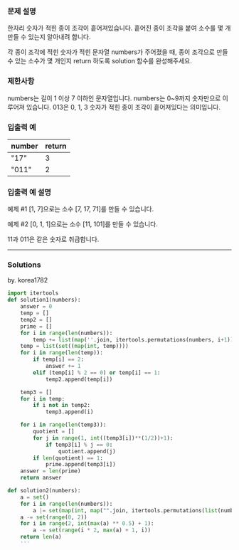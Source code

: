 ### 문제 설명
한자리 숫자가 적힌 종이 조각이 흩어져있습니다. 흩어진 종이 조각을 붙여 소수를 몇 개 만들 수 있는지 알아내려 합니다.

각 종이 조각에 적힌 숫자가 적힌 문자열 numbers가 주어졌을 때, 종이 조각으로 만들 수 있는 소수가 몇 개인지 return 하도록 solution 함수를 완성해주세요.
### 제한사항
numbers는 길이 1 이상 7 이하인 문자열입니다.
numbers는 0~9까지 숫자만으로 이루어져 있습니다.
013은 0, 1, 3 숫자가 적힌 종이 조각이 흩어져있다는 의미입니다.
### 입출력 예
|number	|	return|
|--|--|
|"17"| 3|
|"011"| 2|


### 입출력 예 설명
예제 #1
[1, 7]으로는 소수 [7, 17, 71]를 만들 수 있습니다.

예제 #2
[0, 1, 1]으로는 소수 [11, 101]를 만들 수 있습니다.

11과 011은 같은 숫자로 취급합니다.

---
### Solutions

by. korea1782

```python
import itertools
def solution1(numbers):
    answer = 0
    temp = []
    temp2 = []
    prime = []
    for i in range(len(numbers)):
        temp += list(map(''.join, itertools.permutations(numbers, i+1)))
    temp = list(set((map(int, temp))))
    for i in range(len(temp)):
        if temp[i] == 2:
            answer += 1
        elif (temp[i] % 2 == 0) or temp[i] == 1:
            temp2.append(temp[i])

    temp3 = []
    for i in temp:
        if i not in temp2:
            temp3.append(i)

    for i in range(len(temp3)):
        quotient = []
        for j in range(1, int((temp3[i])**(1/2))+1):
            if temp3[i] % j == 0:
                quotient.append(j)
        if len(quotient) == 1:
            prime.append(temp3[i])
    answer = len(prime)
    return answer

def solution2(numbers):
    a = set()
    for i in range(len(numbers)):
        a |= set(map(int, map("".join, itertools.permutations(list(numbers), i + 1))))
    a -= set(range(0, 2))
    for i in range(2, int(max(a) ** 0.5) + 1):
        a -= set(range(i * 2, max(a) + 1, i))
    return len(a)
    '''
